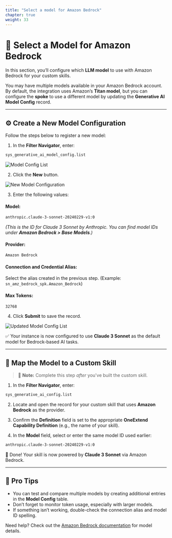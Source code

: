 ```yaml
---
title: "Select a model for Amazon Bedrock"
chapter: true
weight: 33
---
```


# 🧠 Select a Model for Amazon Bedrock

In this section, you’ll configure which **LLM model** to use with Amazon Bedrock for your custom skills.

You may have multiple models available in your Amazon Bedrock account.  
By default, the integration uses Amazon’s **Titan model**, but you can configure the **spoke** to use a different model by updating the **Generative AI Model Config** record.

---

## ⚙️ Create a New Model Configuration

Follow the steps below to register a new model:

1. In the **Filter Navigator**, enter:

```bash
sys_generative_ai_model_config.list
```

![Model Config List](/images/servicenow/now_model_config_list.png)

2. Click the **New** button.

![New Model Configuration](/images/servicenow/now_model_configuration.png)

3. Enter the following values:

#### Model:

```bash
anthropic.claude-3-sonnet-20240229-v1:0
```

  _(This is the ID for Claude 3 Sonnet by Anthropic. You can find model IDs under **Amazon Bedrock > Base Models**.)_

#### Provider:

```bash
Amazon Bedrock
```

#### Connection and Credential Alias:

Select the alias created in the previous step.
(Example: `sn_amz_bedrock_spk.Amazon_Bedrock`)

#### Max Tokens:

```bash
32768
```

4. Click **Submit** to save the record.

![Updated Model Config List](/images/servicenow/now_updated_model_config_list.png)

✅ Your instance is now configured to use **Claude 3 Sonnet** as the default model for Bedrock-based AI tasks.

---

## 🔁 Map the Model to a Custom Skill

> 📝 **Note:** Complete this step *after* you've built the custom skill.

1. In the **Filter Navigator**, enter:

```bash
sys_generative_ai_config.list
```

2. Locate and open the record for your custom skill that uses **Amazon Bedrock** as the provider.

3. Confirm the **Definition** field is set to the appropriate **OneExtend Capability Definition** (e.g., the name of your skill).

4. In the **Model** field, select or enter the same model ID used earlier:

```bash
anthropic.claude-3-sonnet-20240229-v1:0
```

🎉 Done! Your skill is now powered by **Claude 3 Sonnet** via Amazon Bedrock.

---

## 🧩 Pro Tips

- You can test and compare multiple models by creating additional entries in the **Model Config** table.
- Don’t forget to monitor token usage, especially with larger models.
- If something isn’t working, double-check the connection alias and model ID spelling.

Need help? Check out the [Amazon Bedrock documentation](https://docs.aws.amazon.com/bedrock/latest/userguide/what-is-bedrock.html) for model details.
